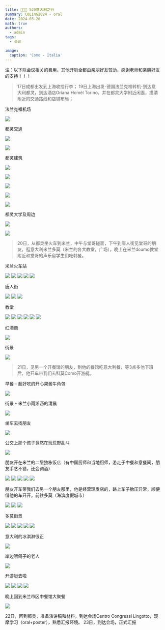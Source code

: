 ```yaml
---
title: 👩🏼‍🏫 520意大利之行
summary: COLING2024 - oral
date: 2024-05-20
math: true
authors:
  - admin
tags:
  - 会议

image:
  caption: 'Como - Italia'
---
```


注：以下除会议相关的费用，其他开销全都由亲朋好友赞助，感谢老师和亲朋好友的支持！！！


> 17日成都出发到上海收拾行李；
> 19日上海出发-德国法兰克福转机-到达意大利都灵，到达酒店Oriana Homèl Torino，并在都灵大学附近闲逛，摸清附近的交通路线和店铺布局；


法兰克福机场

![](./picture/frankfurt_airport.jpg)

都灵交通

![](./picture/train.jpg)

![](./picture/railway_torino.jpg)

都灵建筑

![](./picture/house_torino.jpg)

![](./picture/house_torino-2.jpg)

![](./picture/house_torino-3.jpg)

![](./picture/art_torino.jpg)

![](./picture/art_torino-2.jpg)

都灵大学及周边

![](./picture/university_torino.jpg)

![](./picture/food_torino.jpg)




> 20日，从都灵坐火车到米兰，中午与堂哥碰面，下午到唐人街见堂哥的朋友，逛意大利米兰多莫（米兰的各大教堂，广场），晚上在米兰doumo教堂附近和堂哥的声乐留学生们吃韩餐。

米兰火车站

![](./picture/train_milan.jpg)
![](./picture/train_milan-2.jpg)
![](./picture/train_milan-3.jpg)
![](./picture/train_milan-4.jpg)
![](./picture/train_milan-5.jpg)

唐人街

![](./picture/china_town_milan.jpg)
![](./picture/china_town_milan-2.jpg)
![](./picture/china_town_milan-3.jpg)

教堂

![](./picture/hall_milan.jpg)
![](./picture/hall_milan-2.jpg)
![](./picture/hall_milan-3.jpg)
![](./picture/hall_milan-4.jpg)
![](./picture/hall_milan-5.jpg)
![](./picture/hall_milan-6.jpg)

红酒商

![](./picture/drink_milan.jpg)

街景

![](./picture/railway_milan-1.jpg)


> 21日，见另一个开餐馆的朋友，到他的餐馆吃意大利餐，等3点多他下班后，他开车带我们去科莫Como开游艇。


早餐 - 超好吃的开心果酱牛角包

![](./picture/breakfast_milan-1.jpg)

街景 - 米兰小雨淅沥的清晨

![](./picture/road_milan-1.jpg)

坐车去找朋友

![](./picture/road_milan-2.jpg)

公交上那个孩子竟然在玩荒野乱斗

![](./picture/bus_milan-1.jpg)

朋友开在米兰的二层独栋饭店（有中国厨师和当地厨师，游走于中餐和意餐间，朋友手艺不错，还会调酒）

![](./picture/friend_restaurant_milan-1.jpg)
![](./picture/friend_restaurant_milan-2.jpg)
![](./picture/friend_restaurant_milan-3.jpg)
![](./picture/friend_restaurant_milan-4.jpg)
![](./picture/friend_restaurant_milan-5.jpg)

朋友开车带我们去另一个朋友那里，他是经营理发店的，路上车子胎压异常，顺便借他的车开开，前往多莫（海滨度假城市）

![](./picture/friend_car_milan-1.jpg)
![](./picture/friend_shop_milan-3.jpg)
![](./picture/friend_car_milan-2.jpg)

多莫街景

![](./picture/hall_como-3.jpg)
![](./picture/hall_como-1.jpg)
![](./picture/hall_como-4.jpg)
![](./picture/hall_como-2.jpg)
![](./picture/hall_como-5.jpg)

意大利的冰淇淋很正

![](./picture/food_como-1.jpg)

岸边喂鸽子的老人

![](./picture/man_como-1.jpg)

开游艇去啦


![](./picture/sea_como-1.jpg)
![](./picture/sea_como-2.jpg)
![](./picture/sea_como-3.jpg)
![](./picture/sea_como-4.jpg)


晚上回到米兰市区中餐馆大聚餐

![](./picture/food_milan-2.jpg)


22日，回到都灵，准备演讲稿和材料，到达会场Centro Congressi Lingotto，观摩学习（oral+poster），熟悉汇报环境。
23日，到达会场，正式汇报




